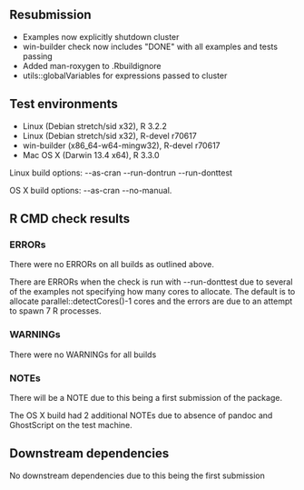 ## Resubmission
* Examples now explicitly shutdown cluster
* win-builder check now includes "DONE" with all examples and tests passing
* Added man-roxygen to .Rbuildignore
* utils::globalVariables for expressions passed to cluster

## Test environments
* Linux (Debian stretch/sid x32), R 3.2.2
* Linux (Debian stretch/sid x32), R-devel r70617
* win-builder (x86_64-w64-mingw32), R-devel r70617
* Mac OS X (Darwin 13.4 x64), R 3.3.0

Linux build options: --as-cran --run-dontrun --run-donttest

OS X build options: --as-cran --no-manual.

## R CMD check results
### ERRORs
There were no ERRORs on all builds as outlined above.

There are ERRORs when the check is run with --run-donttest due to several of the
examples not specifying how many cores to allocate. The default is to allocate 
parallel::detectCores()-1 cores and the errors are due to an attempt to spawn 7 
R processes.

### WARNINGs
There were no WARNINGs for all builds

### NOTEs
There will be a NOTE due to this being a first submission of the package.

The OS X build had 2 additional NOTEs due to absence of pandoc and GhostScript
on the test machine. 

## Downstream dependencies
No downstream dependencies due to this being the first submission
